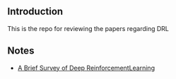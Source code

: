 ## Introduction
This is the repo for reviewing the papers regarding DRL

## Notes
* [A Brief Survey of Deep ReinforcementLearning](https://arxiv.org/pdf/1708.05866.pdf)